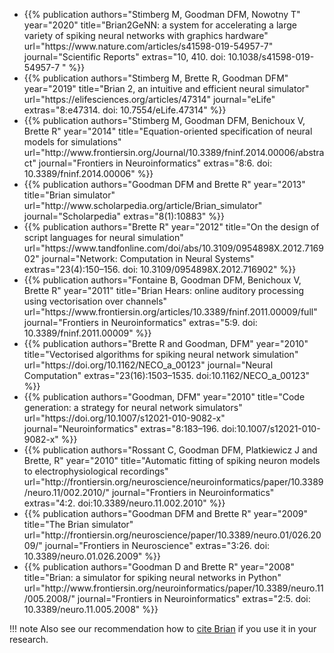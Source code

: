 <ul class="list-group">
<li class="list-group-item"> 
{{% publication authors="Stimberg M, Goodman DFM, Nowotny T" year="2020"
                title="Brian2GeNN: a system for accelerating a large variety of spiking neural networks with graphics hardware"
                url="https://www.nature.com/articles/s41598-019-54957-7"
                journal="Scientific Reports" extras="10, 410. doi: 10.1038/s41598-019-54957-7 " %}}
</li>
<li class="list-group-item"> 
{{% publication authors="Stimberg M, Brette R, Goodman DFM" year="2019"
                title="Brian 2, an intuitive and efficient neural simulator"
                url="https://elifesciences.org/articles/47314"
                journal="eLife" extras="8:e47314. doi: 10.7554/eLife.47314" %}}
</li>
<li class="list-group-item">
{{%  publication authors="Stimberg M, Goodman DFM, Benichoux V, Brette R" year="2014"
                title="Equation-oriented specification of neural models for simulations"
                url="http://www.frontiersin.org/Journal/10.3389/fninf.2014.00006/abstract"
                journal="Frontiers in Neuroinformatics" extras="8:6. doi: 10.3389/fninf.2014.00006" %}} 
</li>
<li class="list-group-item">
{{%  publication authors="Goodman DFM and Brette R" year="2013"
                title="Brian simulator"
                url="http://www.scholarpedia.org/article/Brian_simulator"
                journal="Scholarpedia" extras="8(1):10883" %}} 
</li>
<li class="list-group-item">
{{%  publication authors="Brette R" year="2012"
                title="On the design of script languages for neural simulation"
                url="https://www.tandfonline.com/doi/abs/10.3109/0954898X.2012.716902"
                journal="Network: Computation in Neural Systems" extras="23(4):150–156. doi: 10.3109/0954898X.2012.716902" %}} 
</li>
<li class="list-group-item">
{{%  publication authors="Fontaine B, Goodman DFM, Benichoux V, Brette R" year="2011"
                title="Brian Hears: online auditory processing using vectorisation over channels"
                url="https://www.frontiersin.org/articles/10.3389/fninf.2011.00009/full"
                journal="Frontiers in Neuroinformatics" extras="5:9. doi: 10.3389/fninf.2011.00009" %}} 
</li>
<li class="list-group-item">
{{%  publication authors="Brette R and Goodman, DFM" year="2010"
                title="Vectorised algorithms for spiking neural network simulation"
                url="https://doi.org/10.1162/NECO_a_00123"
                journal="Neural Computation" extras="23(16):1503–1535. doi:10.1162/NECO_a_00123" %}} 
</li>
<li class="list-group-item">
{{%  publication authors="Goodman, DFM" year="2010"
                title="Code generation: a strategy for neural network simulators"
                url="https://doi.org/10.1007/s12021-010-9082-x"
                journal="Neuroinformatics" extras="8:183–196. doi:10.1007/s12021-010-9082-x" %}} 
</li>
<li class="list-group-item">
{{%  publication authors="Rossant C, Goodman DFM, Platkiewicz J and Brette, R" year="2010"
                title="Automatic fitting of spiking neuron models to electrophysiological recordings"
                url="http://frontiersin.org/neuroscience/neuroinformatics/paper/10.3389/neuro.11/002.2010/"
                journal="Frontiers in Neuroinformatics" extras="4:2. doi:10.3389/neuro.11.002.2010" %}} 
</li>
<li class="list-group-item">
{{%  publication authors="Goodman DFM and Brette R" year="2009"
                title="The Brian simulator"
                url="http://frontiersin.org/neuroscience/paper/10.3389/neuro.01/026.2009/"
                journal="Frontiers in Neuroscience" extras="3:26. doi: 10.3389/neuro.01.026.2009" %}} 
</li>
<li class="list-group-item">
{{%  publication authors="Goodman D and Brette R" year="2008"
                title="Brian: a simulator for spiking neural networks in Python"
                url="http://www.frontiersin.org/neuroinformatics/paper/10.3389/neuro.11/005.2008/"
                journal="Frontiers in Neuroinformatics" extras="2:5. doi: 10.3389/neuro.11.005.2008" %}} 
</li>
</ul>

!!! note
    Also see our recommendation how to [cite Brian](/cite/index.html) if you use it in your research.

